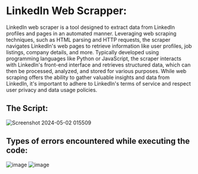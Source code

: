 # LinkedIn Web Scrapper: 
LinkedIn web scraper is a tool designed to extract data from LinkedIn profiles and pages in an automated manner. Leveraging web scraping techniques, such as HTML parsing and HTTP requests, the scraper navigates LinkedIn's web pages to retrieve information like user profiles, job listings, company details, and more. Typically developed using programming languages like Python or JavaScript, the scraper interacts with LinkedIn's front-end interface and retrieves structured data, which can then be processed, analyzed, and stored for various purposes. While web scraping offers the ability to gather valuable insights and data from LinkedIn, it's important to adhere to LinkedIn's terms of service and respect user privacy and data usage policies.
## The Script:
![Screenshot 2024-05-02 015509](https://github.com/garymatrix/ecodrive/assets/84791944/8273cf9f-60df-4dbb-b055-5243b6612194)
## Types of errors encountered while executing the code:

![image](https://github.com/garymatrix/ecowiser/assets/84791944/918e48ee-1c9c-4d71-8660-6de027f8c80d)
![image](https://github.com/garymatrix/ecowiser/assets/84791944/7b68a854-2d95-4ffb-8447-1507b48b0e89)

